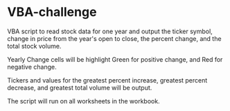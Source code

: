 # VBA-challenge

VBA script to read stock data for one year and output the ticker symbol, change in price from the year's open to close, the percent change, and the total stock volume.

Yearly Change cells will be highlight Green for positive change, and Red for negative change.

Tickers and values for the greatest percent increase, greatest percent decrease, and greatest total volume will be output.

The script will run on all worksheets in the workbook.